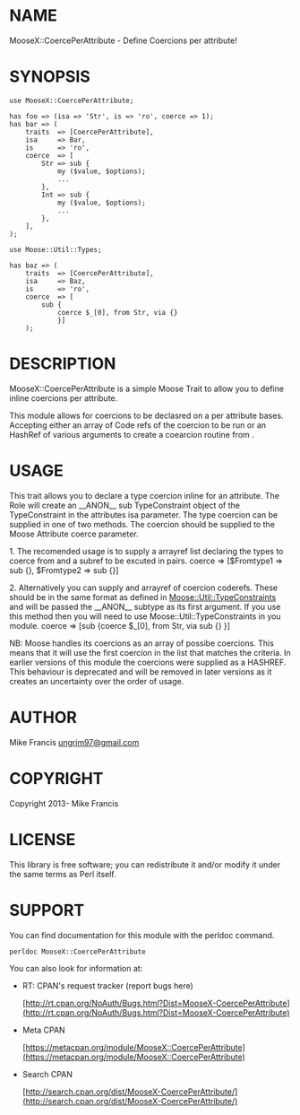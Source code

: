 # NAME

MooseX::CoercePerAttribute - Define Coercions per attribute!

# SYNOPSIS

    use MooseX::CoercePerAttribute;

    has foo => (isa => 'Str', is => 'ro', coerce => 1);
    has bar => (
        traits  => [CoercePerAttribute],
        isa     => Bar,
        is      => 'ro',
        coerce  => [
            Str => sub {
                my ($value, $options);
                ...
            },
            Int => sub {
                my ($value, $options);
                ...
            },
        ],
    );

    use Moose::Util::Types;

    has baz => (
        traits  => [CoercePerAttribute],
        isa     => Baz,
        is      => 'ro',
        coerce  => [
            sub {
                coerce $_[0], from Str, via {}
                }]
        );



# DESCRIPTION

MooseX::CoercePerAttribute is a simple Moose Trait to allow you to define inline coercions per attribute.

This module allows for coercions to be declasred on a per attribute bases. Accepting either an array of  Code refs of the coercion to be run or an HashRef of various arguments to create a coearcion routine from .

# USAGE

This trait allows you to declare a type coercion inline for an attribute. The Role will create an \_\_ANON\_\_ sub TypeConstraint object of the TypeConstraint in the attributes isa parameter. The type coercion can be supplied in one of two methods. The coercion should be supplied to the Moose Attribute coerce parameter.

1\. The recomended usage is to supply a arrayref list declaring the types to coerce from and a subref to be excuted in pairs.
    coerce => \[$Fromtype1 => sub {}, $Fromtype2 => sub {}\]

2\. Alternatively you can supply and arrayref of coercion coderefs. These should be in the same format as defined in [Moose::Util::TypeConstraints](http://search.cpan.org/perldoc?Moose::Util::TypeConstraints) and will be passed the \_\_ANON\_\_ subtype as its first argument. If you use this method then you will need to use Moose::Util::TypeConstraints in you module.
    coerce => \[sub {coerce $\_\[0\], from Str, via sub {} }\]

NB: Moose handles its coercions as an array of possibe coercions. This means that it will use the first coercion in the list that matches the criteria. In earlier versions of this module the coercions were supplied as a HASHREF. This behaviour is deprecated and will be removed in later versions as it creates an uncertainty over the order of usage.

# AUTHOR

Mike Francis <ungrim97@gmail.com>

# COPYRIGHT

Copyright 2013- Mike Francis

# LICENSE

This library is free software; you can redistribute it and/or modify
it under the same terms as Perl itself.

# SUPPORT

You can find documentation for this module with the perldoc command.

    perldoc MooseX::CoercePerAttribute



You can also look for information at:

- RT: CPAN's request tracker (report bugs here)

    [http://rt.cpan.org/NoAuth/Bugs.html?Dist=MooseX-CoercePerAttribute](http://rt.cpan.org/NoAuth/Bugs.html?Dist=MooseX-CoercePerAttribute)

- Meta CPAN

    [https://metacpan.org/module/MooseX::CoercePerAttribute](https://metacpan.org/module/MooseX::CoercePerAttribute)

- Search CPAN

    [http://search.cpan.org/dist/MooseX-CoercePerAttribute/](http://search.cpan.org/dist/MooseX-CoercePerAttribute/)


